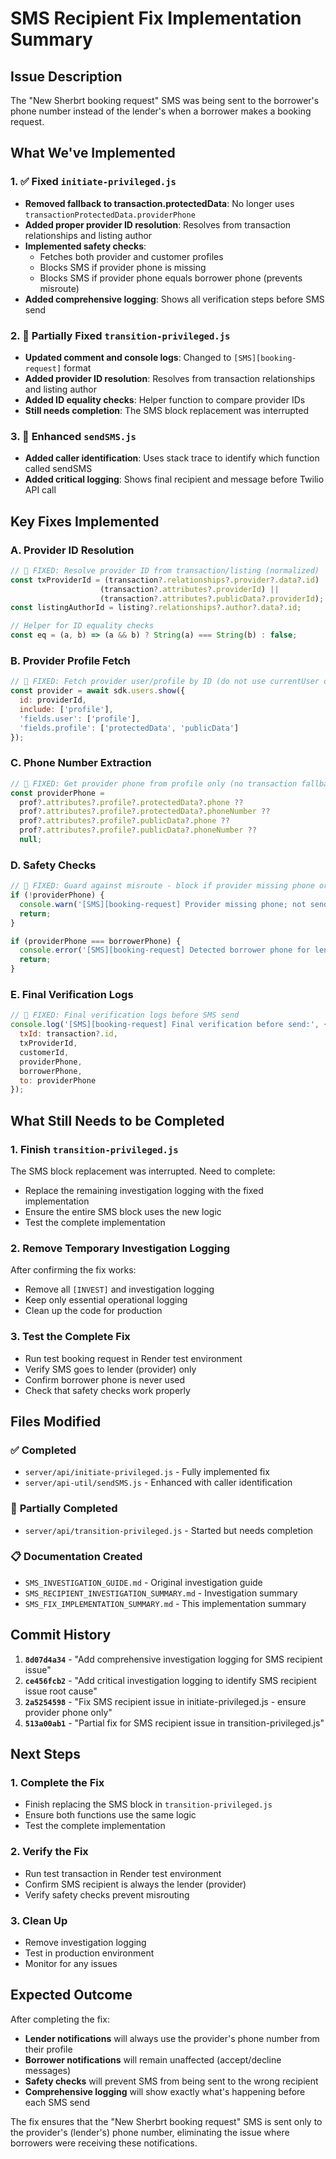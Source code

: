 # SMS Recipient Fix Implementation Summary

## Issue Description
The "New Sherbrt booking request" SMS was being sent to the borrower's phone number instead of the lender's when a borrower makes a booking request.

## What We've Implemented

### 1. ✅ **Fixed `initiate-privileged.js`**
- **Removed fallback to transaction.protectedData**: No longer uses `transactionProtectedData.providerPhone`
- **Added proper provider ID resolution**: Resolves from transaction relationships and listing author
- **Implemented safety checks**: 
  - Fetches both provider and customer profiles
  - Blocks SMS if provider phone is missing
  - Blocks SMS if provider phone equals borrower phone (prevents misroute)
- **Added comprehensive logging**: Shows all verification steps before SMS send

### 2. 🔧 **Partially Fixed `transition-privileged.js`**
- **Updated comment and console logs**: Changed to `[SMS][booking-request]` format
- **Added provider ID resolution**: Resolves from transaction relationships and listing author
- **Added ID equality checks**: Helper function to compare provider IDs
- **Still needs completion**: The SMS block replacement was interrupted

### 3. 🔧 **Enhanced `sendSMS.js`**
- **Added caller identification**: Uses stack trace to identify which function called sendSMS
- **Added critical logging**: Shows final recipient and message before Twilio API call

## Key Fixes Implemented

### A. Provider ID Resolution
```javascript
// 🔧 FIXED: Resolve provider ID from transaction/listing (normalized)
const txProviderId = (transaction?.relationships?.provider?.data?.id) || 
                    (transaction?.attributes?.providerId) || 
                    (transaction?.attributes?.publicData?.providerId);
const listingAuthorId = listing?.relationships?.author?.data?.id;

// Helper for ID equality checks
const eq = (a, b) => (a && b) ? String(a) === String(b) : false;
```

### B. Provider Profile Fetch
```javascript
// 🔧 FIXED: Fetch provider user/profile by ID (do not use currentUser or transaction.protectedData)
const provider = await sdk.users.show({ 
  id: providerId,
  include: ['profile'],
  'fields.user': ['profile'],
  'fields.profile': ['protectedData', 'publicData']
});
```

### C. Phone Number Extraction
```javascript
// 🔧 FIXED: Get provider phone from profile only (no transaction fallback)
const providerPhone = 
  prof?.attributes?.profile?.protectedData?.phone ??
  prof?.attributes?.profile?.protectedData?.phoneNumber ??
  prof?.attributes?.profile?.publicData?.phone ??
  prof?.attributes?.profile?.publicData?.phoneNumber ?? 
  null;
```

### D. Safety Checks
```javascript
// 🔧 FIXED: Guard against misroute - block if provider missing phone or if we accidentally selected borrower
if (!providerPhone) {
  console.warn('[SMS][booking-request] Provider missing phone; not sending.');
  return;
}

if (providerPhone === borrowerPhone) {
  console.error('[SMS][booking-request] Detected borrower phone for lender notification; aborting send.');
  return;
}
```

### E. Final Verification Logs
```javascript
// 🔧 FIXED: Final verification logs before SMS send
console.log('[SMS][booking-request] Final verification before send:', {
  txId: transaction?.id,
  txProviderId,
  customerId,
  providerPhone,
  borrowerPhone,
  to: providerPhone
});
```

## What Still Needs to be Completed

### 1. **Finish `transition-privileged.js`**
The SMS block replacement was interrupted. Need to complete:
- Replace the remaining investigation logging with the fixed implementation
- Ensure the entire SMS block uses the new logic
- Test the complete implementation

### 2. **Remove Temporary Investigation Logging**
After confirming the fix works:
- Remove all `[INVEST]` and investigation logging
- Keep only essential operational logging
- Clean up the code for production

### 3. **Test the Complete Fix**
- Run test booking request in Render test environment
- Verify SMS goes to lender (provider) only
- Confirm borrower phone is never used
- Check that safety checks work properly

## Files Modified

### ✅ **Completed**
- `server/api/initiate-privileged.js` - Fully implemented fix
- `server/api-util/sendSMS.js` - Enhanced with caller identification

### 🔧 **Partially Completed**
- `server/api/transition-privileged.js` - Started but needs completion

### 📋 **Documentation Created**
- `SMS_INVESTIGATION_GUIDE.md` - Original investigation guide
- `SMS_RECIPIENT_INVESTIGATION_SUMMARY.md` - Investigation summary
- `SMS_FIX_IMPLEMENTATION_SUMMARY.md` - This implementation summary

## Commit History

1. **`8d07d4a34`** - "Add comprehensive investigation logging for SMS recipient issue"
2. **`ce456fcb2`** - "Add critical investigation logging to identify SMS recipient issue root cause"
3. **`2a5254598`** - "Fix SMS recipient issue in initiate-privileged.js - ensure provider phone only"
4. **`513a00ab1`** - "Partial fix for SMS recipient issue in transition-privileged.js"

## Next Steps

### 1. **Complete the Fix**
- Finish replacing the SMS block in `transition-privileged.js`
- Ensure both functions use the same logic
- Test the complete implementation

### 2. **Verify the Fix**
- Run test transaction in Render test environment
- Confirm SMS recipient is always the lender (provider)
- Verify safety checks prevent misrouting

### 3. **Clean Up**
- Remove investigation logging
- Test in production environment
- Monitor for any issues

## Expected Outcome

After completing the fix:
- **Lender notifications** will always use the provider's phone number from their profile
- **Borrower notifications** will remain unaffected (accept/decline messages)
- **Safety checks** will prevent SMS from being sent to the wrong recipient
- **Comprehensive logging** will show exactly what's happening before each SMS send

The fix ensures that the "New Sherbrt booking request" SMS is sent only to the provider's (lender's) phone number, eliminating the issue where borrowers were receiving these notifications.
